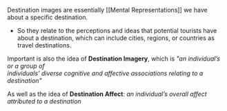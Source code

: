 Destination images are essentially [[Mental Representations]] we have about a specific destination.
- So they relate to the perceptions and ideas that potential tourists have about a destination, which can include cities, regions, or countries as travel destinations.


Important is also the idea of **Destination Imagery**, which is *"an individual’s or a group of  
individuals’ diverse cognitive and affective associations relating to a destination"*

As well as the idea of **Destination Affect**: *an individual’s overall affect attributed to a destination*

